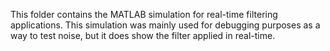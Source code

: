 This folder contains the MATLAB simulation for real-time filtering applications. 
This simulation was mainly used for debugging purposes as a way to test noise, but
it does show the filter applied in real-time.
